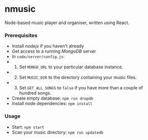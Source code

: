 # nmusic
Node-based music player and organiser, written using React.

### Prerequisites
* Install _nodejs_ if you haven't already
* Get access to a running _MongoDB_ server
* In `code/server/config.js`:
* 1. Set `MONGO_URL` to your particular database instance.
* 2. Set `MUSIC_DIR` to the directory containing your music files.
* 3. Set `GET_ALL_SONGS` to `false` if you have more than a couple of hundred songs.
* Create empty database: `npm run dropdb`
* Install node dependencies: `npm install`

### Usage
* Start: `npm start`
* Scan your music directory: `npm run updatedb`
